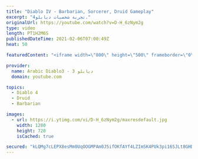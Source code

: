 ```yaml
---
title: "Diablo IV - Barbarian, Sorcerer, Druid Gameplay"
excerpt: "تجربة شخصيات ديابلو4."
originalUrl: https://youtube.com/watch?v=D-H_6zNym2g
type: video
length: PT1H2M6S
publishedDateTime: 2021-02-06T07:00:49Z
heat: 50

featuredContent: "<iframe width=\"800\" height=\"500\" frameborder=\"0\" src=\"https://www.youtube.com/embed/D-H_6zNym2g\" allow=\"accelerometer; autoplay; encrypted-media; gyroscope; picture-in-picture\" allowfullscreen></iframe>"

provider:
  name: Arabic Diablo3 - ديابلو 3
  domain: youtube.com

topics:
  - Diablo 4
  - Druid
  - Barbarian

images:
  - url: https://i.ytimg.com/vi/D-H_6zNym2g/maxresdefault.jpg
    width: 1280
    height: 720
    isCached: true

secured: "kLQMg7cLEPX8esMm0UqOOGMPAm0J5ifOKfAYf4LZImSK4PUk3pi16SJLt8GHDCG/C5kZLdTyyC2b0B63Aha8pxfpffw4zaIRrTChgiOsc38TTyrRP/Oi7ZGrSw5lXNVB8vLtu5XZqC8MGuozhSdPjst8UzwQ7a5QsVKIWEyqRIGW8hmKc4qUJXgZOoFV9YqsJenREgyysNhfHrHLcKKgIqWnsyqRXesRX0vZSAT6/WwEAGCC3ozcY8ck/y3ysdgRI1lVJEmLbLjBaNQD743wlvrlN17kCfEYmti8l27rJaY006vkurDD9+LC8xgeEJypXvmhs9O/TCjDgltiUURVnJK1yysce/WP216fOBZqRuHiLU2Y6GiOJH851p+kWXJ3FV1BCExBxR4by6nwAtKSUHB/cO+WnwJKmSR4sBxE39w=;2TdoRFlmCpC3us+xz9HtdA=="
---
```



